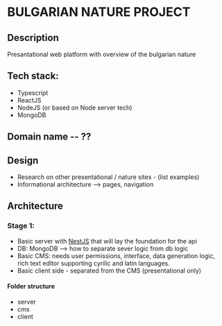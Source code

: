 # BULGARIAN NATURE PROJECT

## Description
Presantational web platform with overview of the bulgarian nature

## Tech stack:
* Typescript
* ReactJS
* NodeJS (or based on Node server tech)
* MongoDB

## Domain name -- ??

## Design
* Research on other presentational / nature sites - (list examples)
* Informational architecture --> pages, navigation


## Architecture

### Stage 1:
* Basic server with [NestJS](https://nestjs.com/) that will lay the foundation for the api 
* DB: MongoDB --> how to separate sever logic from db logic
* Basic CMS: needs user permissions, interface, data generation logic, rich text editor supporting cyrilic and latin languages.
* Basic client side - separated from the CMS (presentational only)


#### Folder structure
* server
* cms
* client